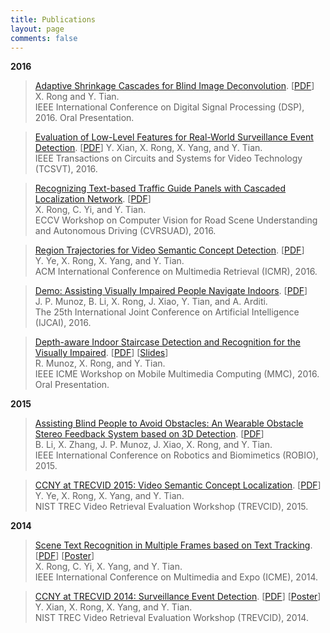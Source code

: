 ```yaml
---
title: Publications
layout: page
comments: false
---
```


**2016**

> [Adaptive Shrinkage Cascades for Blind Image Deconvolution](/publications/pdf/DSP16.pdf). [[PDF](/publications/pdf/DSP16.pdf)]<br>
> X. Rong and Y. Tian.<br>
> IEEE International Conference on Digital Signal Processing (DSP), 2016\. Oral Presentation.

> [Evaluation of Low-Level Features for Real-World Surveillance Event Detection](/publications/pdf/TCSVT16.pdf). [[PDF](/publications/pdf/TCSVT16.pdf)] Y. Xian, X. Rong, X. Yang, and Y. Tian.<br>
> IEEE Transactions on Circuits and Systems for Video Technology (TCSVT), 2016.

> [Recognizing Text-based Traffic Guide Panels with Cascaded Localization Network](/publications/pdf/CVRSUAD16.pdf). [[PDF](/publications/pdf/CVRSUAD16.pdf)]<br>
> X. Rong, C. Yi, and Y. Tian.<br>
> ECCV Workshop on Computer Vision for Road Scene Understanding and Autonomous Driving (CVRSUAD), 2016.

> [Region Trajectories for Video Semantic Concept Detection](/publications/pdf/ICMR16.pdf). [[PDF](/publications/pdf/ICMR16.pdf)]<br>
> Y. Ye, X. Rong, X. Yang, and Y. Tian.<br>
> ACM International Conference on Multimedia Retrieval (ICMR), 2016.

> [Demo: Assisting Visually Impaired People Navigate Indoors](/publications/pdf/IJCAI_DEMO16.pdf). [[PDF](/publications/pdf/IJCAI_DEMO16.pdf)]<br>
> J. P. Munoz, B. Li, X. Rong, J. Xiao, Y. Tian, and A. Arditi.<br>
> The 25th International Joint Conference on Artificial Intelligence (IJCAI), 2016.

> [Depth-aware Indoor Staircase Detection and Recognition for the Visually Impaired](/publications/pdf/MMC16.pdf). [[PDF](/publications/pdf/MMC16.pdf)] [[Slides](/publications/pdf/MMC16_Poster.pdf)]<br>
> R. Munoz, X. Rong, and Y. Tian.<br>
> IEEE ICME Workshop on Mobile Multimedia Computing (MMC), 2016\. Oral Presentation.

**2015**

> [Assisting Blind People to Avoid Obstacles: An Wearable Obstacle Stereo Feedback System based on 3D Detection](/publications/pdf/ROBIO15.pdf). [[PDF](/publications/pdf/ROBIO15.pdf)]<br>
> B. Li, X. Zhang, J. P. Munoz, J. Xiao, X. Rong, and Y. Tian.<br>
> IEEE International Conference on Robotics and Biomimetics (ROBIO), 2015.

> [CCNY at TRECVID 2015: Video Semantic Concept Localization](/publications/pdf/TRECVID15_LOC.pdf). [[PDF](/publications/pdf/TRECVID15_LOC.pdf)]<br>
> Y. Ye, X. Rong, X. Yang, and Y. Tian.<br>
> NIST TREC Video Retrieval Evaluation Workshop (TREVCID), 2015.

**2014**

> [Scene Text Recognition in Multiple Frames based on Text Tracking](/publications/pdf/ICME14.pdf). [[PDF](/publications/pdf/ICME14.pdf)] [[Poster](/publications/pdf/ICME14_Poster.pdf)]<br>
> X. Rong, C. Yi, X. Yang, and Y. Tian.<br>
> IEEE International Conference on Multimedia and Expo (ICME), 2014.

> [CCNY at TRECVID 2014: Surveillance Event Detection](/publications/pdf/TRECVID14_SED.pdf). [[PDF](/publications/pdf/TRECVID14_SED.pdf)] [[Poster](/publications/pdf/TRECVID14_SED_Poster.pdf)]<br>
> Y. Xian, X. Rong, X. Yang, and Y. Tian.<br>
> NIST TREC Video Retrieval Evaluation Workshop (TREVCID), 2014.
